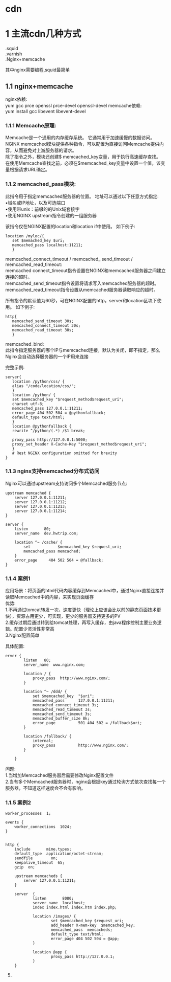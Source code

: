 

# cdn
# 1 主流cdn几种方式
  .squid  
  .varnish  
  .Nginx+memcache  

  其中nginx需要编程,squid最简单
## 1.1 nginx+memcache

nginx依赖:  
yum gcc prce openssl prce-devel openssl-devel
memcache依赖:  
yum install gcc libevent libevent-devel


### 1.1.1 Memcache原理:  
Memcache是一个通用的内存缓存系统。 它通常用于加速缓慢的数据访问。 NGINX memcached模块提供各种指令，可以配置为直接访问Memcache提供内容，从而避免对上游服务器的请求。  
除了指令之外，模块还创建$ memcached_key变量，用于执行高速缓存查找。 在使用Memcache查找之前，必须在$memcached_key变量中设置一个值，该变量根据请求URL确定。  

### 1.1.2 memcached_pass模块:  
此指令用于指定memcached服务器的位置。 地址可以通过以下任意方式指定:  
•域名或IP地址，以及可选端口   
•使用带unix：前缀的的Unix域套接字  
•使用NGINX upstream指令创建的一组服务器  

该指令仅在NGINX配置的location和location if中使用。 如下例子:
```
location /myloc/{
   set $memached_key $uri;
   memcached_pass localhost:11211;
   }
```
memcached_connect_timeout / memcached_ send_timeout / memcached_read_timeout:  
memcached connect_timeout指令设置在NGINX和memcached服务器之间建立连接的超时。  
memcached_send_timeout指令设置将请求写入memcached服务器的超时。  
memcached_read_timeout指令设置从memcached服务器读取响应的超时。

所有指令的默认值为60秒，可在NGINX配置的http，server和location区块下使用。 如下例子:  
```
http{
   memcached_send_timeout 30s;
   memcached_connect_timeout 30s;
   memcached_read_timeout 30s;
   }
```
memcached_bind:  
此指令指定服务器的哪个IP与memcached连接，默认为关闭，即不指定，那么Nginx会自动选择服务器的一个IP用来连接  

完整示例:
```
server{
   location /python/css/ {
   alias "/code/location/css/";
   }
   location /python/ {
   set $memcached_key "$request_method$request_uri";
   charset utf-8;
   memcached_pass 127.0.0.1:11211;
   error_page 404 502 504 = @pythonfallback;
   default_type text/html;
   }
   location @pythonfallback {
   rewrite ^/python/(.*) /$1 break;

   proxy_pass http://127.0.0.1:5000;
   proxy_set_header X-Cache-Key "$request_method$request_uri";
   }
   # Rest NGINX configuration omitted for brevity
}
```
### 1.1.3 nginx支持memcached分布式访问
Nginx可以通过upstream支持访问多个Memcached服务节点:  
```
upstream memcached {
    server 127.0.0.1:11211;
    server 127.0.0.1:11212;
    server 127.0.0.1:11213;
    server 127.0.0.1:11214;
}

server {
    listen       80;
    server_name  dev.hwtrip.com;

    location ^~ /cache/ {
        set            $memcached_key $request_uri;
        memcached_pass memcached;
    }
    error_page     404 502 504 = @fallback;
}
```
### 1.1.4 案例1
应用场景：将页面的html代码内容缓存到Memcached中，通过Nginx直接连接并读取Memcached中的内容，来实现页面缓存   
优势:  
1.不再通过tomcat转发一次，速度更快（理论上应该会比以前的静态页面技术更快），资源占用更少，可实现，更少的服务器支持更多的PV  
2.缓存过期后通过转到给tomcat处理，再写入缓存，由java程序控制主要业务逻辑。配置少灵活性非常高  
3.Nginx配置简单  

具体配置:  
```
erver {
        listen   80;
        server_name  www.nginx.com;

        location / {
			proxy_pass	http://www.nginx.com/;
        }

		location ^~ /ddd/ {
			set $memcached_key	"$uri";
			memcached_pass      127.0.0.1:11211;
			memcached_connect_timeout 3s;
			memcached_read_timeout 3s;
			memcached_send_timeout 3s;			
			memcached_buffer_size 8k;
			error_page			501 404 502 = /fallback$uri;
		}

		location /fallback/ {
			internal;
			proxy_pass          http://www.nginx.com/;
		}

    }
```
问题:  
1.当增加Memcached服务器后需要修改Nginx配置文件  
2.当有多个Memcached服务器时，nginx会根据key通过轮询方式依次查找每一个服务器，不知道这样速度会不会有影响。  

### 1.1.5 案例2
```
worker_processes  1;  

events {  
    worker_connections  1024;  
}  


http {  
    include       mime.types;  
    default_type  application/octet-stream;    
    sendfile        on;    
    keepalive_timeout  65;    
    gzip  on;  

    upstream memcacheds {  
        server 127.0.0.1:11211;  
    }  

    server  {  
            listen       8080;  
            server_name  localhost;  
            index index.html index.htm index.php;  

            location /images/ {  
                    set $memcached_key $request_uri;  
                    add_header X-mem-key  $memcached_key;  
                    memcached_pass  memcacheds;  
                    default_type text/html;  
                    error_page 404 502 504 = @app;  
            }  

            location @app {  
                    proxy_pass http://127.0.0.1;  
            }  
    }
```


5.
